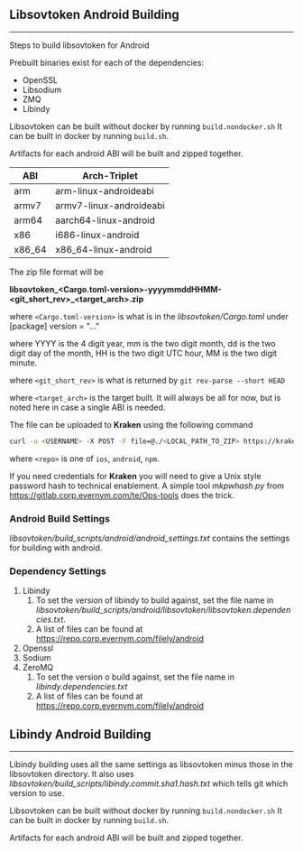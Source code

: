 ## Libsovtoken Android Building
-------------------------------
Steps to build libsovtoken for Android

Prebuilt binaries exist for each of the dependencies:
- OpenSSL
- Libsodium
- ZMQ
- Libindy

Libsovtoken can be built without docker by running `build.nondocker.sh`
It can be built in docker by running `build.sh`.

Artifacts for each android ABI will be built and zipped together.

| ABI | Arch-Triplet |
| --- | ------------ |
| arm   | arm-linux-androideabi |
| armv7 | armv7-linux-androideabi |
| arm64 | aarch64-linux-android |
| x86   | i686-linux-android |
| x86_64 | x86_64-linux-android |

The zip file format will be

**libsovtoken_<Cargo.toml-version>-yyyymmddHHMM-<git_short_rev>_<target_arch>.zip**

where `<Cargo.toml-version>` is what is in the *libsovtoken/Cargo.toml* under \[package]
version = "..."

where YYYY is the 4 digit year, mm is the two digit month, dd is the two digit day of the month, HH is the two digit UTC hour, MM is the two digit minute.

where `<git_short_rev>` is what is returned by `git rev-parse --short HEAD`

where `<target_arch>` is the target built. It will always be all for now, but is noted here in case a single ABI is needed.

The file can be uploaded to **Kraken** using the following command
```bash
curl -u <USERNAME> -X POST -F file=@./<LOCAL_PATH_TO_ZIP> https://kraken.corp.evernym.com/repo/<repo>/upload
```

where `<repo>` is one of `ios`, `android`, `npm`.


If you need credentials for **Kraken** you will need to give a Unix style password hash to technical enablement.
A simple tool *mkpwhash.py* from https://gitlab.corp.evernym.com/te/Ops-tools does the trick.

### Android Build Settings

*libsovtoken/build_scripts/android/android_settings.txt* contains the settings for building with android.

### Dependency Settings

1. Libindy
    1. To set the version of libindy to build against, set the file name in *libsovtoken/build_scripts/android/libsovtoken/libsovtoken.dependencies.txt*.
    1. A list of files can be found at https://repo.corp.evernym.com/filely/android
1. Openssl
1. Sodium
1. ZeroMQ
    1. To set the version o build against, set the file name in *libindy.dependencies.txt*
    1. A list of files can be found at https://repo.corp.evernym.com/filely/android


## Libindy Android Building
---------------------------

Libindy building uses all the same settings as libsovtoken minus those in the libsovtoken directory.
It also uses *libsovtoken/build_scripts/libindy.commit.sha1.hash.txt* which tells git which
version to use.

Libsovtoken can be built without docker by running `build.nondocker.sh`
It can be built in docker by running `build.sh`.

Artifacts for each android ABI will be built and zipped together.
